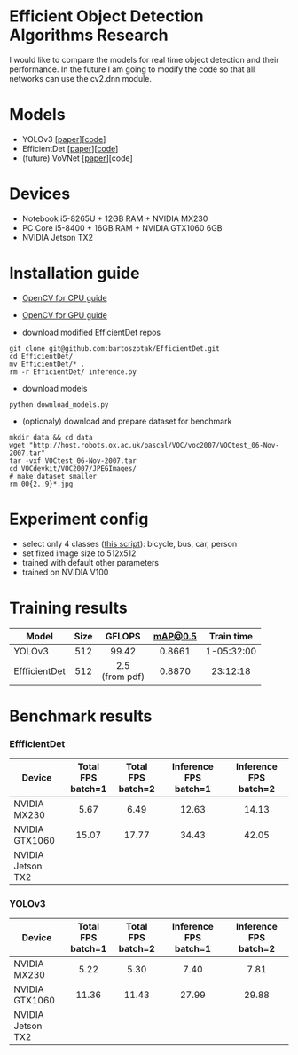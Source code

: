 # Efficient Object Detection Algorithms Research
I would like to compare the models for real time object detection and their performance.
In the future I am going to modify the code so that all networks can use the cv2.dnn module.

# Models
* YOLOv3 [[paper](https://arxiv.org/pdf/1804.02767.pdf)][[code](https://pjreddie.com/darknet/yolo/)]
* EfficientDet [[paper](https://arxiv.org/pdf/1911.09070.pdf)][[code](https://github.com/xuannianz/EfficientDet)]
* (future) VoVNet [[paper](https://arxiv.org/pdf/1904.09730v1.pdf)][code]

# Devices
* Notebook i5-8265U + 12GB RAM + NVIDIA MX230
* PC Core i5-8400 + 16GB RAM + NVIDIA GTX1060 6GB
* NVIDIA Jetson TX2

# Installation guide
* [OpenCV for CPU guide](https://github.com/bartoszptak/Efficient_Object_Detection_Algorithms_Research/blob/master/INSTALLATION_GUIDE.md#opencv-for-cpu-guide)
* [OpenCV for GPU guide](https://github.com/bartoszptak/Efficient_Object_Detection_Algorithms_Research/blob/master/INSTALLATION_GUIDE.md#opencv-for-gpu-guide)

* download modified EfficientDet repos
```
git clone git@github.com:bartoszptak/EfficientDet.git
cd EfficientDet/
mv EfficientDet/* .
rm -r EfficientDet/ inference.py
```

* download models
```
python download_models.py
```

* (optionaly) download and prepare dataset for benchmark
```
mkdir data && cd data
wget "http://host.robots.ox.ac.uk/pascal/VOC/voc2007/VOCtest_06-Nov-2007.tar"
tar -vxf VOCtest_06-Nov-2007.tar
cd VOCdevkit/VOC2007/JPEGImages/
# make dataset smaller
rm 00{2..9}*.jpg

```

# Experiment config
* select only 4 classes ([this script](https://gist.github.com/076d842f825e05172bed712670ae5433.git)): bicycle, bus, car, person
* set fixed image size to 512x512
* trained with default other parameters
* trained on NVIDIA V100

# Training results
| Model         | Size |    GFLOPS    | mAP@0.5 | Train time |
|---------------|:----:|:------------:|:---:|:--------:|
| YOLOv3        |  512 |     99.42    |  0.8661  | 1-05:32:00 |
| EffficientDet |  512 | 2.5<br>(from pdf) |  0.8870   |  23:12:18  |

# Benchmark results
### EffficientDet
| Device | Total FPS<br>batch=1 | Total FPS<br>batch=2 | Inference FPS<br>batch=1 | Inference FPS<br>batch=2 |
|----------------------|:---------------------:|:---------------------:|:-------------------------:|:-------------------------:|
| NVIDIA<br>MX230 | 5.67 | 6.49 | 12.63 | 14.13 |
| NVIDIA<br>GTX1060 | 15.07 | 17.77 | 34.43 | 42.05 |
| NVIDIA<br>Jetson TX2 |  |  |  |  |

### YOLOv3
| Device | Total FPS<br>batch=1 | Total FPS<br>batch=2 | Inference FPS<br>batch=1 | Inference FPS<br>batch=2 |
|----------------------|:---------------------:|:---------------------:|:-------------------------:|:-------------------------:|
| NVIDIA<br>MX230 | 5.22 | 5.30 | 7.40 | 7.81 |
| NVIDIA<br>GTX1060 | 11.36 | 11.43 | 27.99 | 29.88 |
| NVIDIA<br>Jetson TX2 |  |  |  |  |
